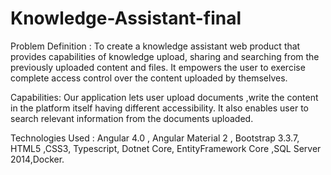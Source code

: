 # Knowledge-Assistant-final

Problem Definition : 
To create a knowledge assistant web product that provides capabilities of knowledge upload, sharing and searching from the previously 
uploaded content and files.
It empowers the user to exercise complete access control over the content uploaded by themselves.

Capabilities:
Our application lets user upload documents ,write the content in the platform itself having different accessibility.
It also enables user to search relevant information from the documents uploaded.

Technologies Used : 
Angular 4.0 , Angular Material 2 , Bootstrap 3.3.7, HTML5 ,CSS3, Typescript, Dotnet Core, EntityFramework Core ,SQL Server 2014,Docker. 

